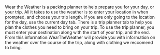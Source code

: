 Wear the Weather is a packing planner to help prepare you for your day, or your trip. All it takes to use the weather is to enter your 
location in when prompted, and choose your trip length. If you are only going to the location for the day, use the current day tab. 
There is a trip planner tab to help you plan the clothes you need to bring on your trip. To use the trip planner, you must enter your
destination along with the start of your trip, and the end. From this information WearTheWeather will provide you with information on the 
weather over the course of the trip, along with clothing we reccomend to bring.
